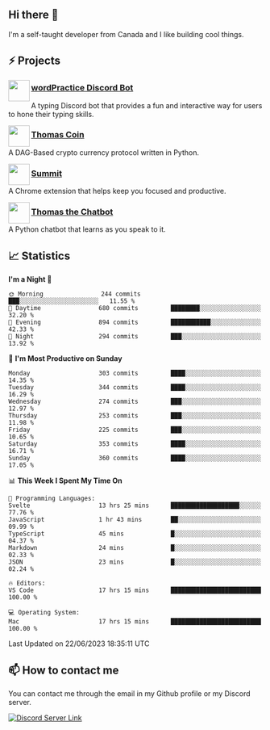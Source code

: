 <h2>Hi there 👋</h2>

<p>I'm a self-taught developer from Canada and I like building cool things.</p>

<h2>⚡ Projects</h2>

<img align="left" src="https://i.imgur.com/BIzs17V.png" width="42" height="42" />
<h3><a target="_blank" href="https://wordpractice.principle.sh/">wordPractice Discord Bot</a></h3>
<p>A typing Discord bot that provides a fun and interactive way for users to hone their typing skills.</p>

<img align="left" src="https://i.imgur.com/4FdQpgN.png" width="42" height="42" />
<h3><a href="https://github.com/principle105/thomas-coin">Thomas Coin</a></h3>
<p>A DAG-Based crypto currency protocol written in Python.</p>

<img align="left" src="https://i.imgur.com/Ly8Atho.png" width="42" height="42" />
<h3><a href="https://summit.sh/">Summit</a></h3>
<p>A Chrome extension that helps keep you focused and productive.</p>

<img align="left" src="https://i.imgur.com/hA9YF2s.png" width="42" height="42" />
<h3><a href="https://github.com/principle105/thomasthechatbot">Thomas the Chatbot</a></h3>
<p>A Python chatbot that learns as you speak to it.</p>

<h2>📈 Statistics</h2>

<!--START_SECTION:waka-->
**I'm a Night 🦉** 

```text
🌞 Morning                244 commits         ███░░░░░░░░░░░░░░░░░░░░░░   11.55 % 
🌆 Daytime                680 commits         ████████░░░░░░░░░░░░░░░░░   32.20 % 
🌃 Evening                894 commits         ███████████░░░░░░░░░░░░░░   42.33 % 
🌙 Night                  294 commits         ███░░░░░░░░░░░░░░░░░░░░░░   13.92 % 
```
📅 **I'm Most Productive on Sunday** 

```text
Monday                   303 commits         ████░░░░░░░░░░░░░░░░░░░░░   14.35 % 
Tuesday                  344 commits         ████░░░░░░░░░░░░░░░░░░░░░   16.29 % 
Wednesday                274 commits         ███░░░░░░░░░░░░░░░░░░░░░░   12.97 % 
Thursday                 253 commits         ███░░░░░░░░░░░░░░░░░░░░░░   11.98 % 
Friday                   225 commits         ███░░░░░░░░░░░░░░░░░░░░░░   10.65 % 
Saturday                 353 commits         ████░░░░░░░░░░░░░░░░░░░░░   16.71 % 
Sunday                   360 commits         ████░░░░░░░░░░░░░░░░░░░░░   17.05 % 
```


📊 **This Week I Spent My Time On** 

```text
💬 Programming Languages: 
Svelte                   13 hrs 25 mins      ███████████████████░░░░░░   77.76 % 
JavaScript               1 hr 43 mins        ██░░░░░░░░░░░░░░░░░░░░░░░   09.99 % 
TypeScript               45 mins             █░░░░░░░░░░░░░░░░░░░░░░░░   04.37 % 
Markdown                 24 mins             █░░░░░░░░░░░░░░░░░░░░░░░░   02.33 % 
JSON                     23 mins             █░░░░░░░░░░░░░░░░░░░░░░░░   02.24 % 

🔥 Editors: 
VS Code                  17 hrs 15 mins      █████████████████████████   100.00 % 

💻 Operating System: 
Mac                      17 hrs 15 mins      █████████████████████████   100.00 % 
```


 Last Updated on 22/06/2023 18:35:11 UTC
<!--END_SECTION:waka-->

<h2>📫 How to contact me</h2>

You can contact me through the email in my Github profile or my Discord server.

[![Discord Server Link](https://dcbadge.vercel.app/api/server/DHnk46C)](https://discord.gg/DHnk46C)

